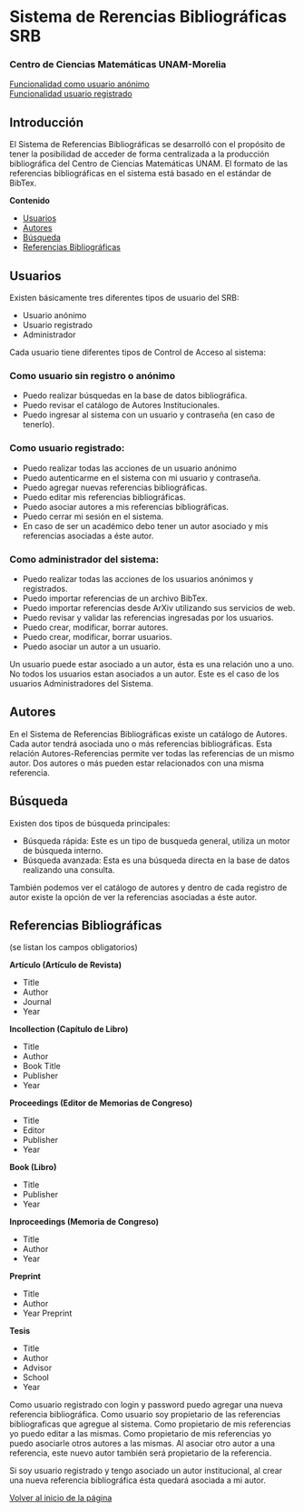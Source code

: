
<a id="inicio"></a>
Sistema de Rerencias Bibliográficas SRB
=======================================  

### Centro de Ciencias Matemáticas UNAM-Morelia
  

[Funcionalidad como usuario anónimo](usuario_anonimo.md)<br>
[Funcionalidad usuario registrado](usuario_registrado.md)
  
## Introducción
  

El Sistema de Referencias Bibliográficas se desarrolló con el propósito de tener la posibilidad de acceder de forma centralizada a la producción bibliográfica del Centro de Ciencias Matemáticas UNAM. El formato de las referencias bibliográficas en el sistema está basado en el estándar de BibTex.

**Contenido**

* [Usuarios](#usuarios)
* [Autores](#autores)
* [Búsqueda](#busqueda)
* [Referencias Bibliográficas](#referencias)

## <a id="usuarios"></a>Usuarios

Existen básicamente tres diferentes tipos de usuario del SRB:

* Usuario anónimo
* Usuario registrado
* Administrador

Cada usuario tiene diferentes tipos de Control de Acceso al sistema:

### Como usuario sin registro o anónimo

- Puedo realizar búsquedas en la base de datos bibliográfica.
- Puedo revisar el catálogo de Autores Institucionales.
- Puedo ingresar al sistema con un usuario y contraseña (en caso de tenerlo).

### Como usuario registrado:

- Puedo realizar todas las acciones de un usuario anónimo
- Puedo autenticarme en el sistema con mi usuario y contraseña.
- Puedo agregar nuevas referencias bibliográficas.
- Puedo editar mis referencias bibliográficas.
- Puedo asociar autores a mis referencias bibliográficas.
- Puedo cerrar mi sesión en el sistema.
- En caso de ser un académico debo tener un autor asociado y mis referencias asociadas a éste autor.

### Como administrador del sistema:

- Puedo realizar todas las acciones de los usuarios anónimos y registrados.
- Puedo importar referencias de un archivo BibTex.
- Puedo importar referencias desde ArXiv utilizando sus servicios de web.
- Puedo revisar y validar las referencias ingresadas por los usuarios.
- Puedo crear, modificar, borrar autores.
- Puedo crear, modificar, borrar usuarios.
- Puedo asociar un autor a un usuario.

Un usuario puede estar asociado a un autor, ésta es una relación uno a uno.
No todos los usuarios estan asociados a un autor. Este es el caso de los usuarios Administradores del Sistema.

## <a id="autores"></a>Autores

En el Sistema de Referencias Bibliográficas existe un catálogo de Autores.
Cada autor tendrá asociada uno o más referencias bibliográficas.
Esta relación Autores-Referencias permite ver todas las referencias de un mismo autor.
Dos autores o más pueden estar relacionados con una misma referencia.

## <a id="busqueda"></a>Búsqueda

Existen dos tipos de búsqueda principales:

- Búsqueda rápida: Este es un tipo de busqueda general, utiliza un motor de búsqueda interno.
- Búsqueda avanzada: Esta es una búsqueda directa en la base de datos realizando una consulta.
 
También podemos ver el catálogo de autores y dentro de cada registro de autor existe la opción de ver la referencias asociadas a éste autor.

## <a id="referencias"></a>Referencias Bibliográficas

(se listan los campos obligatorios)

**Artículo (Artículo de Revista)**

* Title
* Author
* Journal
* Year

**Incollection (Capítulo de Libro)**

* Title
* Author
* Book Title
* Publisher
* Year

**Proceedings (Editor de Memorias de Congreso)**

* Title
* Editor
* Publisher
* Year

**Book (Libro)**

* Title
* Publisher
* Year

**Inproceedings (Memoria de Congreso)**

* Title
* Author
* Year

**Preprint**

* Title
* Author
* Year Preprint

**Tesis**

* Title
* Author
* Advisor
* School
* Year


Como usuario registrado con login y password puedo agregar una nueva referencia bibliográfica.
Como usuario soy propietario de las referencias bibliograficas que agregue al sistema.
Como propietario de mis referencias yo puedo editar a las mismas.
Como propietario de mis referencias yo puedo asociarle otros autores a las mismas.
Al asociar otro autor a una referencia, este nuevo autor también será propietario de la referencia.

Si soy usuario registrado y tengo asociado un autor institucional, al crear una nueva referencia bibliográfica ésta quedará asociada a mi autor.

[Volver al inicio de la página](#inicio)

